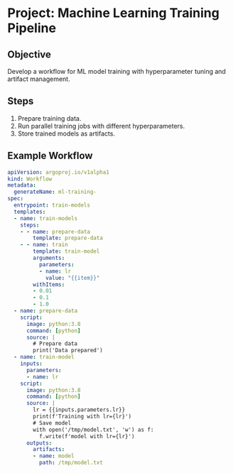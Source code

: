 # Project: Machine Learning Training Pipeline

## Objective
Develop a workflow for ML model training with hyperparameter tuning and artifact management.

## Steps
1. Prepare training data.
2. Run parallel training jobs with different hyperparameters.
3. Store trained models as artifacts.

## Example Workflow
```yaml
apiVersion: argoproj.io/v1alpha1
kind: Workflow
metadata:
  generateName: ml-training-
spec:
  entrypoint: train-models
  templates:
  - name: train-models
    steps:
    - - name: prepare-data
        template: prepare-data
    - - name: train
        template: train-model
        arguments:
          parameters:
          - name: lr
            value: "{{item}}"
        withItems:
        - 0.01
        - 0.1
        - 1.0
  - name: prepare-data
    script:
      image: python:3.8
      command: [python]
      source: |
        # Prepare data
        print('Data prepared')
  - name: train-model
    inputs:
      parameters:
      - name: lr
    script:
      image: python:3.8
      command: [python]
      source: |
        lr = {{inputs.parameters.lr}}
        print(f'Training with lr={lr}')
        # Save model
        with open('/tmp/model.txt', 'w') as f:
          f.write(f'model with lr={lr}')
      outputs:
        artifacts:
        - name: model
          path: /tmp/model.txt
```
